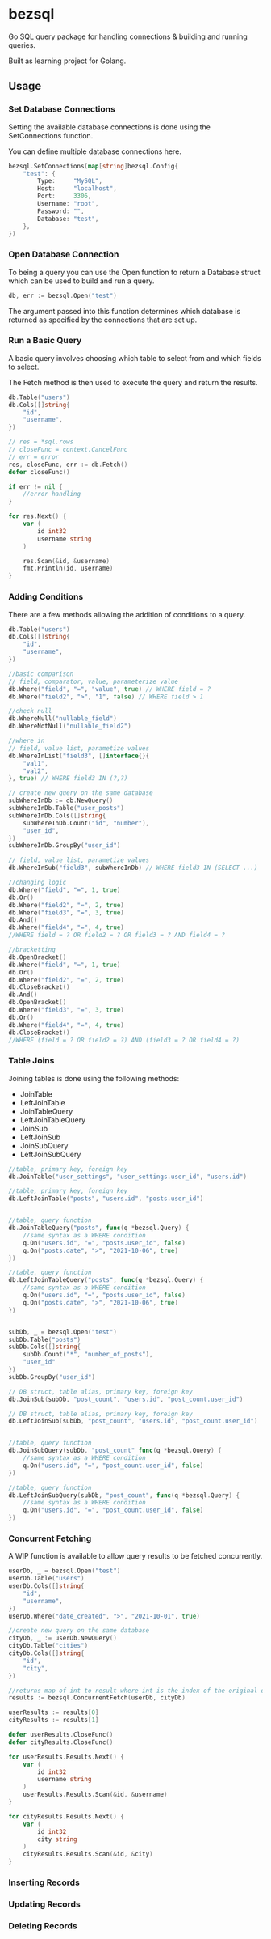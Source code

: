 # bezsql
Go SQL query package for handling connections &amp; building and running queries.

Built as learning project for Golang.

## Usage

### Set Database Connections

Setting the available database connections is done using the SetConnections function.

You can define multiple database connections here.

```go
bezsql.SetConnections(map[string]bezsql.Config{
    "test": {
        Type:     "MySQL",
        Host:     "localhost",
        Port:     3306,
        Username: "root",
        Password: "",
        Database: "test",
    },
})
```

### Open Database Connection

To being a query you can use the Open function to return a Database struct which can be used to build and run a query.

```go
db, err := bezsql.Open("test")
```

The argument passed into this function determines which database is returned as specified by the connections that are set up.

### Run a Basic Query

A basic query involves choosing which table to select from and which fields to select.

The Fetch method is then used to execute the query and return the results.

```go
db.Table("users")
db.Cols([]string{
    "id",
    "username",
})

// res = *sql.rows
// closeFunc = context.CancelFunc
// err = error
res, closeFunc, err := db.Fetch()
defer closeFunc()

if err != nil {
    //error handling
}

for res.Next() {
    var (
        id int32
        username string
    )

    res.Scan(&id, &username)
    fmt.Println(id, username)
}
```

### Adding Conditions

There are a few methods allowing the addition of conditions to a query.

```go
db.Table("users")
db.Cols([]string{
    "id",
    "username",
})

//basic comparison
// field, comparator, value, parameterize value
db.Where("field", "=", "value", true) // WHERE field = ?
db.Where("field2", ">", "1", false) // WHERE field > 1

//check null
db.WhereNull("nullable_field")
db.WhereNotNull("nullable_field2")

//where in
// field, value list, parametize values
db.WhereInList("field3", []interface{}{
    "val1",
    "val2",
}, true) // WHERE field3 IN (?,?)

// create new query on the same database
subWhereInDb := db.NewQuery()
subWhereInDb.Table("user_posts")
subWhereInDb.Cols([]string{
    subWhereInDb.Count("id", "number"),
    "user_id",
})
subWhereInDb.GroupBy("user_id")

// field, value list, parametize values
db.WhereInSub("field3", subWhereInDb) // WHERE field3 IN (SELECT ...)

//changing logic
db.Where("field", "=", 1, true)
db.Or()
db.Where("field2", "=", 2, true)
db.Where("field3", "=", 3, true)
db.And()
db.Where("field4", "=", 4, true)
//WHERE field = ? OR field2 = ? OR field3 = ? AND field4 = ?

//bracketting
db.OpenBracket()
db.Where("field", "=", 1, true)
db.Or()
db.Where("field2", "=", 2, true)
db.CloseBracket()
db.And()
db.OpenBracket()
db.Where("field3", "=", 3, true)
db.Or()
db.Where("field4", "=", 4, true)
db.CloseBracket()
//WHERE (field = ? OR field2 = ?) AND (field3 = ? OR field4 = ?)
```

### Table Joins

Joining tables is done using the following methods:

* JoinTable
* LeftJoinTable
* JoinTableQuery
* LeftJoinTableQuery
* JoinSub
* LeftJoinSub
* JoinSubQuery
* LeftJoinSubQuery

```go
//table, primary key, foreign key
db.JoinTable("user_settings", "user_settings.user_id", "users.id")

//table, primary key, foreign key
db.LeftJoinTable("posts", "users.id", "posts.user_id")


//table, query function
db.JoinTableQuery("posts", func(q *bezsql.Query) {
    //same syntax as a WHERE condition
    q.On("users.id", "=", "posts.user_id", false)
    q.On("posts.date", ">", "2021-10-06", true)
})

//table, query function
db.LeftJoinTableQuery("posts", func(q *bezsql.Query) {
    //same syntax as a WHERE condition
    q.On("users.id", "=", "posts.user_id", false)
    q.On("posts.date", ">", "2021-10-06", true)
})


subDb, _ = bezsql.Open("test")
subDb.Table("posts")
subDb.Cols([]string{
    subDb.Count("*", "number_of_posts"),
    "user_id"
})
subDb.GroupBy("user_id")

// DB struct, table alias, primary key, foreign key
db.JoinSub(subDb, "post_count", "users.id", "post_count.user_id")

// DB struct, table alias, primary key, foreign key
db.LeftJoinSub(subDb, "post_count", "users.id", "post_count.user_id")


//table, query function
db.JoinSubQuery(subDb, "post_count" func(q *bezsql.Query) {
    //same syntax as a WHERE condition
    q.On("users.id", "=", "post_count.user_id", false)
})

//table, query function
db.LeftJoinSubQuery(subDb, "post_count", func(q *bezsql.Query) {
    //same syntax as a WHERE condition
    q.On("users.id", "=", "post_count.user_id", false)
})
```

### Concurrent Fetching

A WIP function is available to allow query results to be fetched concurrently.

```go
userDb, _ = bezsql.Open("test")
userDb.Table("users")
userDb.Cols([]string{
    "id",
    "username",
})
userDb.Where("date_created", ">", "2021-10-01", true)

//create new query on the same database
cityDb, _ := userDb.NewQuery()
cityDb.Table("cities")
cityDb.Cols([]string{
    "id",
    "city",
})

//returns map of int to result where int is the index of the original query
results := bezsql.ConcurrentFetch(userDb, cityDb)

userResults := results[0]
cityResults := results[1]

defer userResults.CloseFunc()
defer cityResults.CloseFunc()

for userResults.Results.Next() {
    var (
        id int32
        username string
    )
    userResults.Results.Scan(&id, &username)
}

for cityResults.Results.Next() {
    var (
        id int32
        city string
    )
    cityResults.Results.Scan(&id, &city)
}

```

### Inserting Records


### Updating Records


### Deleting Records